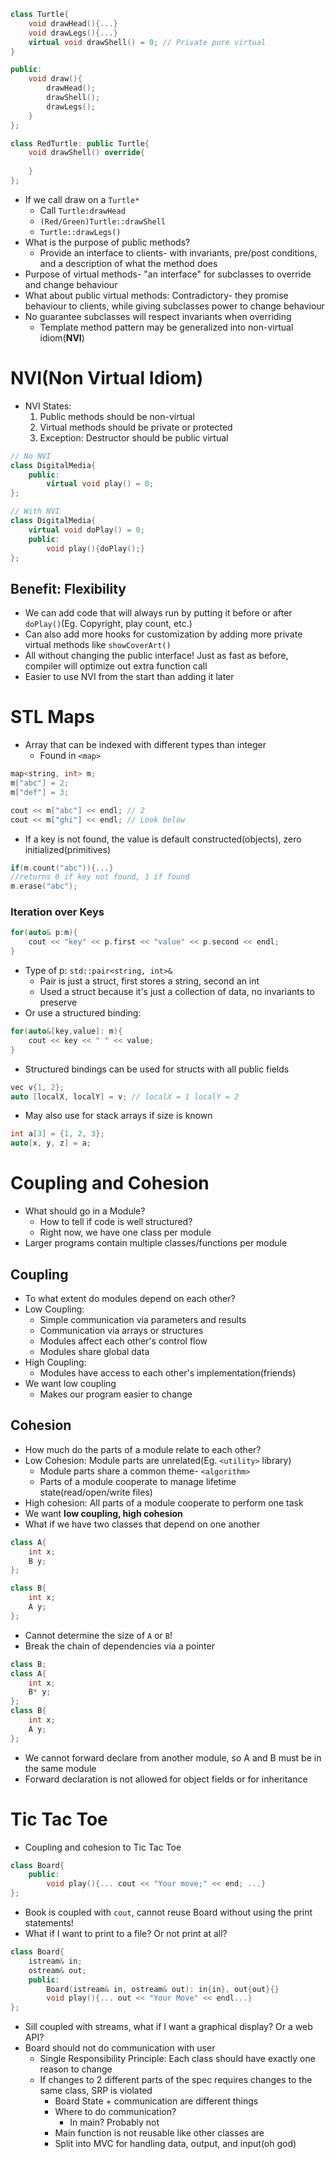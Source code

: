 ```cpp
class Turtle{
	void drawHead(){...}
	void drawLegs(){...}
	virtual void drawShell() = 0; // Private pure virtual
}

public:
	void draw(){
		drawHead();
		drawShell();
		drawLegs();
	}
};

class RedTurtle: public Turtle{
	void drawShell() override{
		
	}
};
```
- If we call draw on a `Turtle*`
	- Call `Turtle:drawHead`
	- `(Red/Green)Turtle::drawShell`
	- `Turtle::drawLegs()`
- What is the purpose of public methods?
	- Provide an interface to clients- with invariants, pre/post conditions, and a description of what the method does
- Purpose of virtual methods- "an interface" for subclasses to override and change behaviour
- What about public virtual methods: Contradictory- they promise behaviour to clients, while giving subclasses power to change behaviour
- No guarantee subclasses will respect invariants when overriding
	- Template method pattern may be generalized into non-virtual idiom(**NVI**)
# NVI(Non Virtual Idiom)
- NVI States:
	1. Public methods should be non-virtual
	2. Virtual methods should be private or protected
	3. Exception: Destructor should be public virtual
```cpp
// No NVI
class DigitalMedia{
	public:
		virtual void play() = 0;
};

// With NVI
class DigitalMedia{
	virtual void doPlay() = 0;
	public:
		void play(){doPlay();}
};
```
## Benefit: Flexibility
- We can add code that will always run by putting it before or after `doPlay()`(Eg. Copyright, play count, etc.)
- Can also add more hooks for customization by adding more private virtual methods
 like `showCoverArt()`
 - All without changing the public interface! Just as fast as before, compiler will optimize out extra function call
 - Easier to use NVI from the start than adding it later
# STL Maps
- Array that can be indexed with different types than integer
	- Found in `<map>`
```cpp
map<string, int> m;
m["abc"] = 2;
m["def"] = 3;

cout << m["abc"] << endl; // 2
cout << m["ghi"] << endl; // Look below
```
- If a key is not found, the value is default constructed(objects), zero initialized(primitives)
```cpp
if(m.count("abc")){...}
//returns 0 if key not found, 1 if found
m.erase("abc");
```
### Iteration over Keys
```cpp
for(auto& p:m){
	cout << "key" << p.first << "value" << p.second << endl;
}
```
- Type of p: `std::pair<string, int>&`
	- Pair is just a struct, first stores a string, second an int
	- Used a struct because it's just a collection of data, no invariants to preserve
- Or use a structured binding:
```cpp
for(auto&[key,value]: m){
	cout << key << " " << value;
}
```
- Structured bindings can be used for structs with all public fields
```cpp
vec v{1, 2};
auto [localX, localY] = v; // localX = 1 localY = 2
```
- May also use for stack arrays if size is known
```cpp
int a[3] = {1, 2, 3};
auto[x, y, z] = a;
```
# Coupling and Cohesion
- What should go in a Module?
	- How to tell if code is well structured?
	- Right now, we have one class per module
- Larger programs contain multiple classes/functions per module
## Coupling
- To what extent do modules depend on each other?
- Low Coupling: 
	- Simple communication via parameters and results
	- Communication via arrays or structures
	- Modules affect each other's control flow
	- Modules share global data
- High Coupling: 
	- Modules have access to each other's implementation(friends)
- We want low coupling
	- Makes our program easier to change
## Cohesion
- How much do the parts of a module relate to each other?
- Low Cohesion: Module parts are unrelated(Eg. `<utility>` library)
	- Module parts share a common theme- `<algorithm>`
	- Parts of a module cooperate to manage lifetime state(read/open/write files)
- High cohesion: All parts of a module cooperate to perform one task
- We want **low coupling, high cohesion**
- What if we have two classes that depend on one another
```cpp
class A{
	int x;
	B y;
};

class B{
	int x;
	A y;
};
```
- Cannot determine the size of `A` or `B`!
- Break the chain of dependencies via a pointer
```cpp
class B;
class A{
	int x;
	B* y;
};
class B{
	int x;
	A y;
};
```
- We cannot forward declare from another module, so A and B must be in the same module
- Forward declaration is not allowed for object fields or for inheritance
# Tic Tac Toe
- Coupling and cohesion to Tic Tac Toe
```cpp
class Board{
	public:
		void play(){... cout << "Your move;" << end; ...}
};
```
- Book is coupled with `cout`, cannot reuse Board without using the print statements!
- What if I want to print to a file? Or not print at all?
```cpp
class Board{
	istream& in;
	ostream& out;
	public:
		Board(istream& in, ostream& out): in{in}, out{out}{}
		void play(){... out << "Your Move" << endl...}
};
```
- Sill coupled with streams, what if I want a graphical display? Or a web API?
- Board should not do communication with user
	- Single Responsibility Principle: Each class should have exactly one reason to change
	- If changes to 2 different parts of the spec requires changes to the same class, SRP is violated
		- Board State + communication are different things
		- Where to do communication?
			- In main? Probably not
		- Main function is not reusable like other classes are
		- Split into MVC for handling data, output, and input(oh god)
